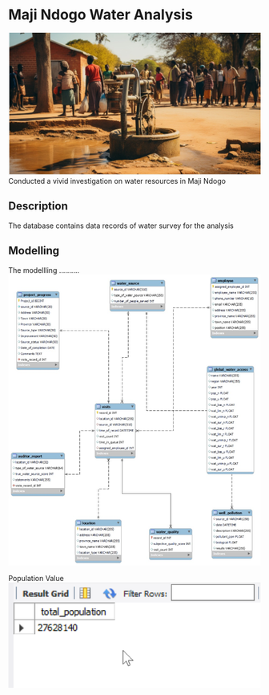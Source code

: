 
# Maji Ndogo Water Analysis
![](intro.jpeg)
Conducted a vivid investigation on water resources in Maji Ndogo


## Description
The database contains data records of water survey for the analysis


## Modelling
The modellling ..........![](DBSQL.jpg)


Population Value
![](pop_figure.png)



